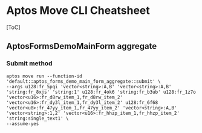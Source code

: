 # Aptos Move CLI Cheatsheet

[ToC]

## AptosFormsDemoMainForm aggregate

### Submit method

```shell
aptos move run --function-id 'default::aptos_forms_demo_main_form_aggregate::submit' \
--args u128:fr_5pqi 'vector<string>:A,B' 'vector<string>:A,B' 'string:fr_8xjs' 'string:1' u128:fr_4ok6 'string:fr_b3ub' u128:fr_1z7o 'vector<u16>:fr_d8rw_item_1,fr_d8rw_item_2' 'vector<u16>:fr_dy3l_item_1,fr_dy3l_item_2' u128:fr_6f68 'vector<u8>:fr_47yy_item_1,fr_47yy_item_2' 'vector<string>:A,B' 'vector<string>:1,2' 'vector<u16>:fr_hhzp_item_1,fr_hhzp_item_2' 'string:single_text1' \
--assume-yes
```

